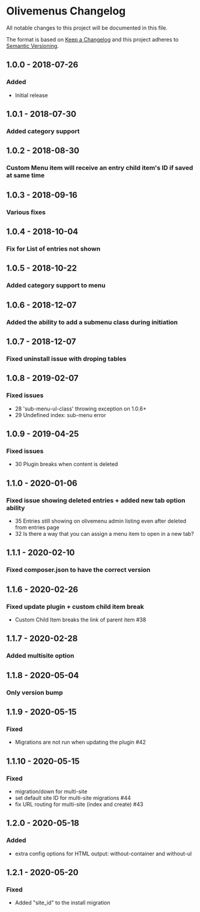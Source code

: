 # Olivemenus Changelog

All notable changes to this project will be documented in this file.

The format is based on [Keep a Changelog](http://keepachangelog.com/) and this project adheres to [Semantic Versioning](http://semver.org/).

## 1.0.0 - 2018-07-26
### Added
- Initial release

## 1.0.1 - 2018-07-30
### Added category support


## 1.0.2 - 2018-08-30
### Custom Menu item will receive an entry child item's ID if saved at same time

## 1.0.3 - 2018-09-16
### Various fixes

## 1.0.4 - 2018-10-04
### Fix for List of entries not shown

## 1.0.5 - 2018-10-22
### Added category support to menu

## 1.0.6 - 2018-12-07
### Added the ability to add a submenu class during initiation

## 1.0.7 - 2018-12-07
### Fixed uninstall issue with droping tables

## 1.0.8 - 2019-02-07
### Fixed issues
- 28 'sub-menu-ul-class' throwing exception on 1.0.6+
- 29 Undefined index: sub-menu error

## 1.0.9 - 2019-04-25
### Fixed issues
- 30 Plugin breaks when content is deleted

## 1.1.0 - 2020-01-06
### Fixed issue showing deleted entries + added new tab option ability
- 35 Entries still showing on olivemenu admin listing even after deleted from entries page
- 32 Is there a way that you can assign a menu item to open in a new tab?

## 1.1.1 - 2020-02-10
### Fixed composer.json to have the correct version

## 1.1.6 - 2020-02-26
### Fixed update plugin + custom child item break
- Custom Child Item breaks the link of parent item #38

## 1.1.7 - 2020-02-28
### Added multisite option

## 1.1.8 - 2020-05-04
### Only version bump

## 1.1.9 - 2020-05-15
### Fixed
- Migrations are not run when updating the plugin #42

## 1.1.10 - 2020-05-15
### Fixed 
- migration/down for multi-site
- set default site ID for multi-site migrations #44
- fix URL routing for multi-site (index and create) #43

## 1.2.0 - 2020-05-18
### Added 
- extra config options for HTML output: without-container and without-ul

## 1.2.1 - 2020-05-20
### Fixed
- Added "site_id" to the install migration

